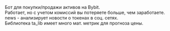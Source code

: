 Бот для покупки/продажи активов на Bybit.  
Работает, но с учетом комиссий вы потеряете больше, чем заработаете.  
news - анализирует новости о токенах в соц. сетях.  
Библиотека ta_lib имеет много мат. метрик для прогноза цены. 
